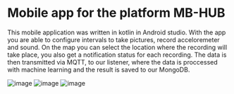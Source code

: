 # Mobile app for the platform MB-HUB

This mobile application was written in kotlin in Android studio.
With the app you are able to configure intervals to take pictures, record acceloremeter and sound.
On the map you can select the location where the recording will take place, you also get a notification status for each recording.
The data is then transmitted via MQTT, to our listener, where the data is proccessed with machine learning and the result is saved to our MongoDB. 


![image](https://github.com/debug-squad/pora-mb-hub-application/assets/55513538/8f29a322-9fd2-4c7e-abed-bd05b62f2d4a)
![image](https://github.com/debug-squad/pora-mb-hub-application/assets/55513538/13971e1b-6076-448e-9385-e54f44471a30)
![image](https://github.com/debug-squad/pora-mb-hub-application/assets/55513538/fcd14401-94f1-41e3-9bc4-91d90bf9c975)


